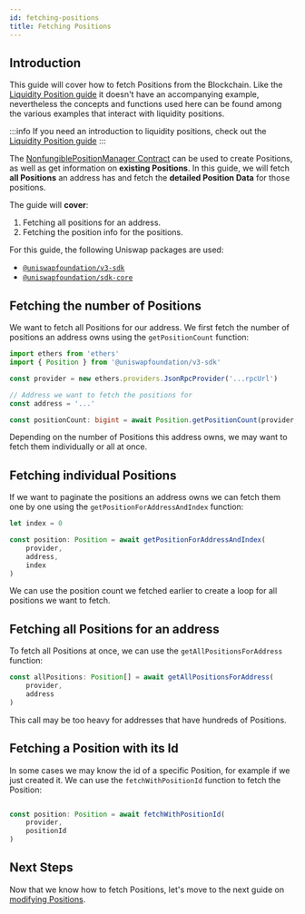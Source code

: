 ```yaml
---
id: fetching-positions
title: Fetching Positions
---
```


## Introduction

This guide will cover how to fetch Positions from the Blockchain.
Like the [Liquidity Position guide](./01-position-data.md) it doesn't have an accompanying example, nevertheless the concepts and functions used here can be found among the various examples that interact with liquidity positions.

:::info
If you need an introduction to liquidity positions, check out the [Liquidity Position guide](./01-position-data.md)
:::

The [NonfungiblePositionManager Contract](../../../../contracts/v3/reference/periphery/NonfungiblePositionManager.md) can be used to create Positions, as well as get information on **existing Positions**.
In this guide, we will fetch **all Positions** an address has and fetch the **detailed Position Data** for those positions.

The guide will **cover**:

1. Fetching all positions for an address.
2. Fetching the position info for the positions.

For this guide, the following Uniswap packages are used:

- [`@uniswapfoundation/v3-sdk`](https://www.npmjs.com/package/@uniswapfoundation/v3-sdk)
- [`@uniswapfoundation/sdk-core`](https://www.npmjs.com/package/@uniswapfoundation/sdk-core)

## Fetching the number of Positions

We want to fetch all Positions for our address.
We first fetch the number of positions an address owns using the `getPositionCount` function:

```typescript
import ethers from 'ethers'
import { Position } from '@uniswapfoundation/v3-sdk'

const provider = new ethers.providers.JsonRpcProvider('...rpcUrl')

// Address we want to fetch the positions for
const address = '...'

const positionCount: bigint = await Position.getPositionCount(provider, address)
```

Depending on the number of Positions this address owns, we may want to fetch them individually or all at once.

## Fetching individual Positions

If we want to paginate the positions an address owns we can fetch them one by one using the `getPositionForAddressAndIndex` function:

```typescript
let index = 0

const position: Position = await getPositionForAddressAndIndex(
    provider,
    address,
    index
)
```

We can use the position count we fetched earlier to create a loop for all positions we want to fetch.

## Fetching all Positions for an address

To fetch all Positions at once, we can use the `getAllPositionsForAddress` function:

```typescript
const allPositions: Position[] = await getAllPositionsForAddress(
    provider,
    address
)
```

This call may be too heavy for addresses that have hundreds of Positions.

## Fetching a Position with its Id

In some cases we may know the id of a specific Position, for example if we just created it.
We can use the `fetchWithPositionId` function to fetch the Position:

```typescript

const position: Position = await fetchWithPositionId(
    provider,
    positionId
)
```

## Next Steps

Now that we know how to fetch Positions, let's move to the next guide on [modifying Positions](./04-modifying-position.md).
